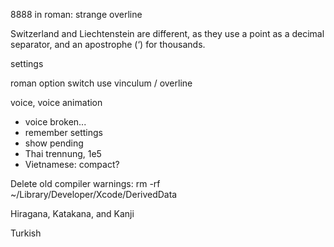 8888 in roman: strange overline

Switzerland and Liechtenstein are different, as they use a point as a decimal separator, and an apostrophe (‘) for thousands.

settings

roman option
switch use vinculum / overline

voice, voice animation

- voice broken...
- remember settings
- show pending
- Thai trennung, 1e5
- Vietnamese: compact?

Delete old compiler warnings:
rm -rf ~/Library/Developer/Xcode/DerivedData

Hiragana, Katakana, and Kanji

Turkish
